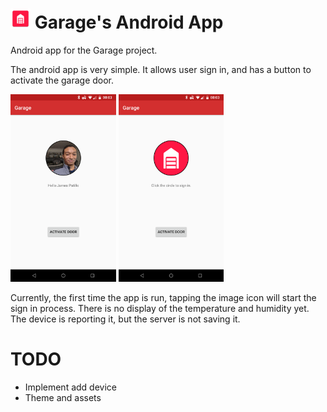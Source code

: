 # <img src="/docs/ic_launcher.png" height="32">  Garage's Android App
 Android app for the Garage project.

The android app is very simple. It allows user sign in, and has a button to activate the garage door.

<img src="/docs/screenshot2-1.png" height="300"> 
<img src="/docs/screenshot2-2.png" height="300">

Currently, the first time the app is run, tapping the image icon will start the sign in process. There is no display of the temperature and humidity yet. The device is reporting it, but the server is not saving it.

# TODO

- Implement add device
- Theme and assets
